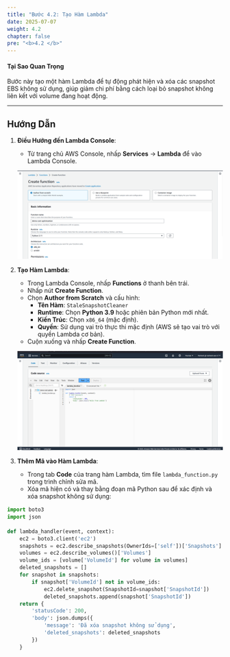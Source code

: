 ```yaml
---
title: "Bước 4.2: Tạo Hàm Lambda"
date: 2025-07-07
weight: 4.2
chapter: false
pre: "<b>4.2 </b>"
---
```



#### Tại Sao Quan Trọng

Bước này tạo một hàm Lambda để tự động phát hiện và xóa các snapshot EBS không sử dụng, giúp giảm chi phí bằng cách loại bỏ snapshot không liên kết với volume đang hoạt động.

---

## Hướng Dẫn

1. **Điều Hướng đến Lambda Console**:
   - Từ trang chủ AWS Console, nhấp **Services** → **Lambda** để vào Lambda Console.

   ![Lambda Console](../images/lambda_console.png?featherlight=false&width=90pc)

2. **Tạo Hàm Lambda**:
   - Trong Lambda Console, nhấp **Functions** ở thanh bên trái.
   - Nhấp nút **Create Function**.
   - Chọn **Author from Scratch** và cấu hình:
     - **Tên Hàm**: `StaleSnapshotCleaner`
     - **Runtime**: Chọn **Python 3.9** hoặc phiên bản Python mới nhất.
     - **Kiến Trúc**: Chọn `x86_64` (mặc định).
     - **Quyền**: Sử dụng vai trò thực thi mặc định (AWS sẽ tạo vai trò với quyền Lambda cơ bản).
   - Cuộn xuống và nhấp **Create Function**.

   ![Hàm Lambda Đã Tạo](../images/lambda_function_created.png?featherlight=false&width=90pc)

3. **Thêm Mã vào Hàm Lambda**:
   - Trong tab **Code** của trang hàm Lambda, tìm file `lambda_function.py` trong trình chỉnh sửa mã.
   - Xóa mã hiện có và thay bằng đoạn mã Python sau để xác định và xóa snapshot không sử dụng:

```python
import boto3
import json

def lambda_handler(event, context):
    ec2 = boto3.client('ec2')
    snapshots = ec2.describe_snapshots(OwnerIds=['self'])['Snapshots']
    volumes = ec2.describe_volumes()['Volumes']
    volume_ids = [volume['VolumeId'] for volume in volumes]
    deleted_snapshots = []
    for snapshot in snapshots:
        if snapshot['VolumeId'] not in volume_ids:
            ec2.delete_snapshot(SnapshotId=snapshot['SnapshotId'])
            deleted_snapshots.append(snapshot['SnapshotId'])
    return {
        'statusCode': 200,
        'body': json.dumps({
            'message': 'Đã xóa snapshot không sử dụng',
            'deleted_snapshots': deleted_snapshots
        })
    }